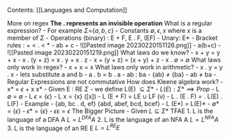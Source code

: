 Contents:
[[Languages and Computation]]

More on regex
<b>The . represents an invisible operation</b>
What is a regular expression?
	- For example $\Sigma =${$a,b,c$}
	- Constants $\emptyset, \epsilon, x$ where $x$ is a member of $\Sigma$
	- Operations (binary) : E + F, E $.$ F, (EF)
	- Unary: E*
	- Bracket rules : + < $.$ < $*$
	- ab + c
		- ![[Pasted image 20230220151126.png]]
	- a(b+c)
		- ![[Pasted image 20230220151219.png]]
What laws do we know?
	- x + y = y + x
	- x . (y + z) = x . y + x . z
	- x + (y + z) = (x + y) + z
	- x . $\emptyset$ = $\emptyset$
What laws only work in regex?
	- x + x = x
What laws only work in arithmetic?
	- x . y = y . x
		- lets substitute a and b
		- a . b = b . a
		- ab : ba
		- {ab} $\neq$ {ba}
		- ab $\neq$ ba
		- Regular Expressions are not commutative
How does Kleene algebra work?
	- x$*$ = $\epsilon$ + x x$*$
	- Given E : RE $\Sigma$
	- we define L(E) $\subseteq \Sigma*$ 
	- $L(E) : \Sigma* \implies Prop$ 
	- L $\emptyset$ = $\emptyset$
	- L $\epsilon$ = {$\epsilon$}
	- L x = {x} ([x])
	- L (E + F) = LE $\cup$ LF (v)
	- L . (E . F) = . L(E) . L(F)
	- Example
		-  {ab, bc . d, ef}
			{abd, abef, bcd, bcef}
	- L (E$*$) = L(E)$*$
	- $\emptyset*$ = {$\epsilon$}
	- $\epsilon*$ = {$\epsilon$}
	- $\epsilon \epsilon = \epsilon$
The Bigger Picture
	- Given $L \subseteq \Sigma*$ TFAE
	1. L is the language of a DFA A
		$L = L^{DFA} A$ 
	2. L is the language of an NFA A
		$L = L^{NFA} A$ 
	3. L is the language of an RE E
		$L = L^{RE} E$ 